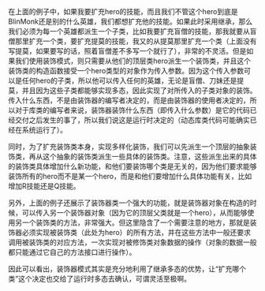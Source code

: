 在上面的例子中，如果我要扩充hero的技能，而且我们不管这个hero到底是BlinMonk还是别的什么英雄，我们都想扩充他的技能。如果此时采用继承，那么我们必须为每一个英雄都派生一个子类，比如我要扩充盲僧的技能，那我就要从盲僧那里扩充一个类，要扩充提莫的技能，我又的从提莫那里扩充一个类（上面没有写提莫，如果要写的话，照着盲僧差不多写一个就行了），非常的不灵活。但是如果我们使用装饰模式，则只需要从他们的顶层类hero派生一个装饰类，并且这个装饰类的构造函数接受一个hero类型的对象作为传入参数。因为这个传入参数可以是任何hero的子类，所以他可以传入任何的英雄，无论是盲僧、刀妹还是提莫，并且因为这些子类都能够实现多态，因此实现了对所传入的子类对象的装饰。传入什么东西，不是由装饰器的编写者决定的，而是由装饰器的使用者决定的，所以对于库类的编写者来说，装饰器装饰什么东西（即传入什么参数）是它的代码已经交付之后发生的事了，所以我们说这是运行时决定的（动态库类代码可能确实已经在系统运行了）。

同时，为了扩充装饰类本身，实现多样化装饰，我们可以先派生一个顶层的抽象装饰类，再从这个抽象的装饰类派生一些具体的装饰类。注意，这些派生出来的具体的装饰类具体增加什么新功能，和他们要装饰哪个类是无关的，因为他们要求能够装饰所有的hero而不是某一个hero，而是和他们要增加什么具体功能有关，比如增加R技能还是Q技能。

另外，上面的例子还展示了装饰器类一个强大的功能，就是装饰器对象在构造的时候，可以传入另一个装饰器对象（因为它的顶层父类就是一个hero），从而能够使用另一个装饰类的方法，非常强大。但这里隐含了一个需要注意的地方，那就是装饰器必须实现被装饰类（此处为hero）的所有方法，并在这些方法中一般还要求调用被装饰类的对应方法，一次实现对被修饰类对象数据的操作（对象的数据一般都只能通过它自己的方法接口进行操作）。

因此可以看出，装饰器模式其实是充分地利用了继承多态的优势，让“扩充哪个类”这个决定也交给了运行时多态去确认，可谓灵活至极啊。

